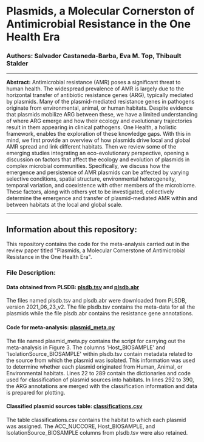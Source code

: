 # Plasmids, a Molecular Cornerston of Antimicrobial Resistance in the One Health Era

###  **Authors:** Salvador Castaneda-Barba, Eva M. Top, Thibault Stalder

**********

**Abstract:** Antimicrobial resistance (AMR) poses a significant threat to human health. The widespread prevalence of AMR is largely due to the horizontal transfer of antibiotic resistance genes (ARG), typically mediated by plasmids. Many of the plasmid-mediated resistance genes in pathogens originate from environmental, animal, or human habitats. Despite evidence that plasmids mobilize ARG between these, we have a limited understanding of where ARG emerge and how their ecology and evolutionary trajectories result in them appearing in clinical pathogens. One Health, a holistic framework, enables the exploration of these knowledge gaps. With this in mind, we first provide an overview of how plasmids drive local and global AMR spread and link different habitats. Then we review some of the emerging studies integrating an eco-evolutionary perspective, opening a discussion on factors that affect the ecology and evolution of plasmids in complex microbial communities. Specifically, we discuss how the emergence and persistence of AMR plasmids can be affected by varying selective conditions, spatial structure, environmental heterogeneity, temporal variation, and coexistence with other members of the microbiome. These factors, along with others yet to be investigated, collectively determine the emergence and transfer of plasmid-mediated AMR within and between habitats at the local and global scale.  

**********

## Information about this repository:  

This repository contains the code for the meta-analysis carried out in the review paper titled "Plasmids, a Molecular Cornerstone of Antimicrobial Resistance in the One Health Era".  

### **File Description:**
#### **Data obtained from PLSDB: [plsdb.tsv](https://github.com/scastanedabarba/plasmid_review_paper/blob/d8bad770b352d069dc2ec795595e12e17d53c6ce/plsdb.tsv) and [plsdb.abr](https://github.com/scastanedabarba/plasmid_review_paper/blob/d8bad770b352d069dc2ec795595e12e17d53c6ce/plsdb.abr)**
The files named plsdb.tsv and plsdb.abr were downloaded from PLSDB, version 2021_06_23_v2. The file plsdb.tsv contains the meta-data for all the plasmids while the file plsdb.abr contains the resistance gene annotations. 
#### **Code for meta-analysis: [plasmid_meta.py](https://github.com/scastanedabarba/plasmid_review_paper/blob/89ec7281a2420897379e42651eb493d6c0f4bee9/plasmid_meta.py)**
The file named plasmid_meta.py contains the script for carrying out the meta-analysis in Figure 3. The columns 'Host_BIOSAMPLE' and 'IsolationSource_BIOSAMPLE' within plsdb.tsv contain metadata related to the source from which the plasmid was isolated. This information was used to determine whether each plasmid originated from Human, Animal, or Environmental habitats. 
Lines 22 to 289 contain the dictionaries and code used for classification of plasmid sources into habitats. In lines 292 to 390, the ARG annotations are merged with the classification information and data is prepared for plotting.
#### **Classified plasmid sources table: [classifications.csv](https://github.com/scastanedabarba/plasmid_review_paper/blob/89ec7281a2420897379e42651eb493d6c0f4bee9/classifications.csv)**
The table classifications.csv contains the habitat to which each plasmid was assigned. The ACC_NUCCORE, Host_BIOSAMPLE, and IsolationSource_BIOSAMPLE columns from plsdb.tsv were also retained.

